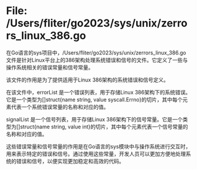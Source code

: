 # File: /Users/fliter/go2023/sys/unix/zerrors_linux_386.go

在Go语言的sys项目中，/Users/fliter/go2023/sys/unix/zerrors_linux_386.go文件是针对Linux平台上的386架构处理系统错误和信号的文件。它定义了一些与操作系统相关的错误常量和信号常量。

该文件的作用是为了提供适用于Linux 386架构的系统错误和信号定义。

在该文件中，errorList 是一个错误列表，用于存储Linux 386架构下的系统错误。它是一个类型为[]struct{name string, value syscall.Errno}的切片，其中每个元素代表一个系统错误常量的名称和对应的值。

signalList 是一个信号列表，用于存储Linux 386架构下的信号常量。它是一个类型为[]struct{name string, value int}的切片，其中每个元素代表一个信号常量的名称和对应的值。

这些错误常量和信号常量的作用是在Go语言的sys模块中与操作系统进行交互时，用来表示特定的错误和信号。通过使用这些常量，开发人员可以更加方便地处理系统的错误和信号，以便实现更加稳定和高效的代码。

